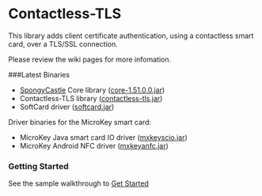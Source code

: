 # Contactless-TLS
This library adds client certificate authentication, using a contactless smart card, over a TLS/SSL connection.

Please review the wiki pages for more infomation.

###Latest Binaries

- [SpongyCastle](https://rtyley.github.io/spongycastle/) Core library ([core-1.51.0.0.jar](https://github.com/matthewcaperon/contactless-tls/blob/master/libs/core-1.51.0.0.jar?raw=true))
- Contactless-TLS library ([contactless-tls.jar](https://github.com/matthewcaperon/contactless-tls/blob/master/lib-cltls/dist/contactless-tls.jar?raw=true))
- SoftCard driver ([softcard.jar](https://github.com/matthewcaperon/contactless-tls/blob/master/card-drivers/softcard/dist/softcard.jar?raw=true))

Driver binaries for the MicroKey smart card:
- MicroKey Java smart card IO driver ([mxkeyscio.jar](https://github.com/matthewcaperon/contactless-tls/blob/master/card-drivers/microkeyscio.jar?raw=true))
- MicroKey Android NFC driver ([mxkeyanfc.jar](https://github.com/matthewcaperon/contactless-tls/blob/master/card-drivers/microkeyanfc.jar?raw=true))

### Getting Started
See the sample walkthrough to [Get Started](https://github.com/matthewcaperon/contactless-tls/wiki/Sample-Walkthrough)  

